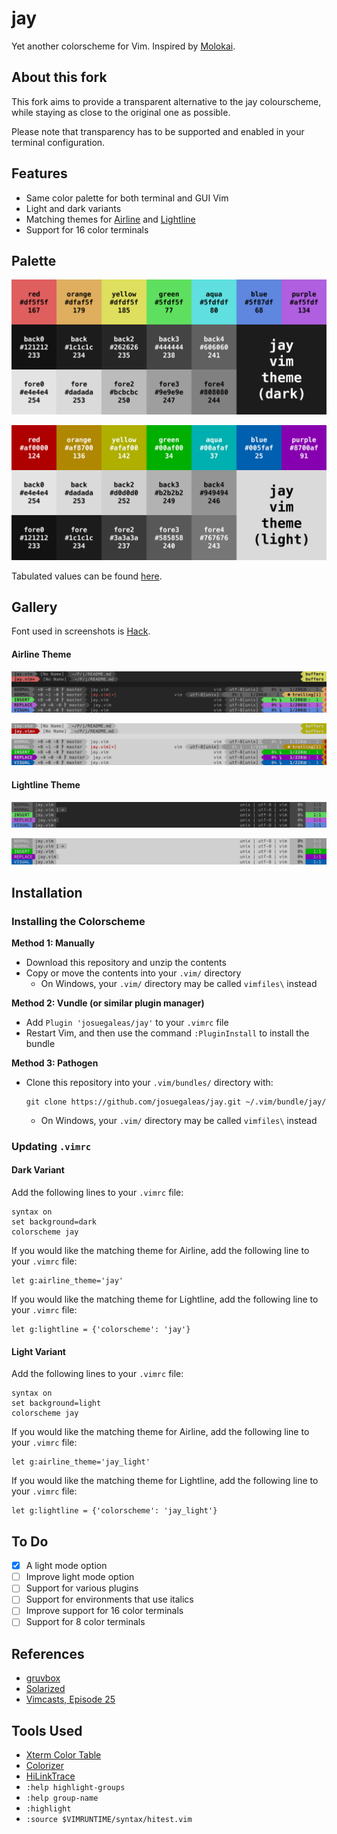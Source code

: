 # jay
Yet another colorscheme for Vim. Inspired by [Molokai](https://github.com/tomasr/molokai).

## About this fork

This fork aims to provide a transparent alternative to the jay colourscheme,
while staying as close to the original one as possible.

Please note that transparency has to be supported and enabled in your terminal
configuration.

## Features
- Same color palette for both terminal and GUI Vim
- Light and dark variants
- Matching themes for [Airline](https://github.com/vim-airline/vim-airline) and [Lightline](https://github.com/itchyny/lightline.vim)
- Support for 16 color terminals

## Palette
![Palette (Dark)](./images/palette_Dark.png?raw=true)

![Palette (Light)](./images/palette_Light.png?raw=true)

Tabulated values can be found [here](./palette.md).

## Gallery
Font used in screenshots is [Hack](https://github.com/chrissimpkins/Hack).
#### Airline Theme
![Airline](./images/statusline_Airline_Dark.png?raw=true)

![Airline](./images/statusline_Airline_Light.png?raw=true)

#### Lightline Theme
![Lightline](./images/statusline_Lightline_Dark.png?raw=true)

![Lightline](./images/statusline_Lightline_Light.png?raw=true)

## Installation
### Installing the Colorscheme
**Method 1: Manually**
- Download this repository and unzip the contents
- Copy or move the contents into your `.vim/` directory
	- On Windows, your `.vim/` directory may be called `vimfiles\` instead

**Method 2: Vundle (or similar plugin manager)**
- Add `Plugin 'josuegaleas/jay'` to your `.vimrc` file
- Restart Vim, and then use the command `:PluginInstall` to install the bundle

**Method 3: Pathogen**
- Clone this repository into your `.vim/bundles/` directory with:

	```
	git clone https://github.com/josuegaleas/jay.git ~/.vim/bundle/jay/
	```
	- On Windows, your `.vim/` directory may be called `vimfiles\` instead

### Updating `.vimrc`
#### Dark Variant
Add the following lines to your `.vimrc` file:
```
syntax on
set background=dark
colorscheme jay
```
If you would like the matching theme for Airline, add the following line to your `.vimrc` file:
```
let g:airline_theme='jay'
```
If you would like the matching theme for Lightline, add the following line to your `.vimrc` file:
```
let g:lightline = {'colorscheme': 'jay'}
```

#### Light Variant
Add the following lines to your `.vimrc` file:
```
syntax on
set background=light
colorscheme jay
```
If you would like the matching theme for Airline, add the following line to your `.vimrc` file:
```
let g:airline_theme='jay_light'
```
If you would like the matching theme for Lightline, add the following line to your `.vimrc` file:
```
let g:lightline = {'colorscheme': 'jay_light'}
```

## To Do
- [x] A light mode option
- [ ] Improve light mode option
- [ ] Support for various plugins
- [ ] Support for environments that use italics
- [ ] Improve support for 16 color terminals
- [ ] Support for 8 color terminals

## References
- [gruvbox](https://github.com/morhetz/gruvbox)
- [Solarized](https://github.com/altercation/vim-colors-solarized)
- [Vimcasts, Episode 25](http://vimcasts.org/episodes/creating-colorschemes-for-vim/)

## Tools Used
- [Xterm Color Table](https://github.com/guns/xterm-color-table.vim)
- [Colorizer](https://github.com/chrisbra/Colorizer)
- [HiLinkTrace](https://github.com/gerw/vim-HiLinkTrace)
- `:help highlight-groups`
- `:help group-name`
- `:highlight`
- `:source $VIMRUNTIME/syntax/hitest.vim`
